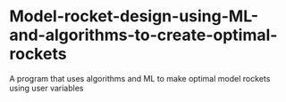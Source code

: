 # Model-rocket-design-using-ML-and-algorithms-to-create-optimal-rockets
A program that uses algorithms and ML to make optimal model rockets using user variables

